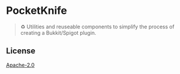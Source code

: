 # PocketKnife
> :recycle: Utilities and reuseable components to simplify the process of creating a Bukkit/Spigot plugin.

## License
[Apache-2.0](LICENSE)
